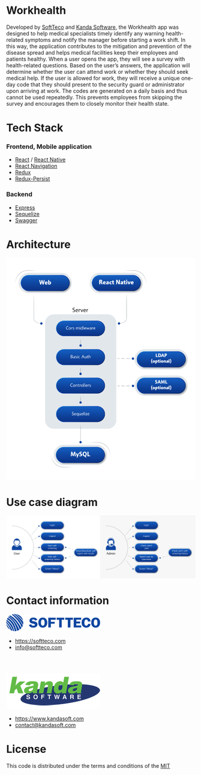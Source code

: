 # Workhealth
Developed by [SoftTeco](https://softteco.com) and [Kanda Software](https://www.kandasoft.com), the Workhealth app was designed to help medical specialists timely identify any warning health-related symptoms and notify the manager before starting a work shift. In this way, the application contributes to the mitigation and prevention of the disease spread and helps medical facilities keep their employees and patients healthy. When a user opens the app, they will see a survey with health-related questions. Based on the user’s answers, the application will determine whether the user can attend work or whether they should seek medical help. If the user is allowed for work, they will receive a unique one-day code that they should present to the security guard or administrator upon arriving at work. The codes are generated on a daily basis and thus cannot be used repeatedly. This prevents employees from skipping the survey and encourages them to closely monitor their health state.
# Tech Stack
### Frontend, Mobile application
- [React](https://github.com/facebook/react) / [React Native](https://facebook.github.io/react-native/)
- [React Navigation](https://github.com/react-community/react-navigation)
- [Redux](https://redux.js.org/)
- [Redux-Persist](https://github.com/rt2zz/redux-persist)
### Backend
- [Express](https://github.com/expressjs/express)
- [Sequelize](https://github.com/sequelize/sequelize) 
- [Swagger](https://github.com/swagger-api/swagger-node)
# Architecture
![image](architecture.png)
# Use case diagram
![image](usecases.png)

# Contact information
![image](SoftTeco.png)
- https://softteco.com
- <info@softteco.com>
<br>
<br>

![image](Kanda.png)
- https://www.kandasoft.com
- <contact@kandasoft.com>

# License
This code is distributed under the terms and conditions of the [MIT](LICENSE)
